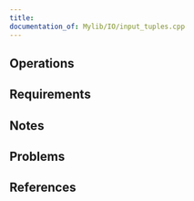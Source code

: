 ```yaml
---
title: 
documentation_of: Mylib/IO/input_tuples.cpp
---
```


## Operations

## Requirements

## Notes

## Problems

## References
